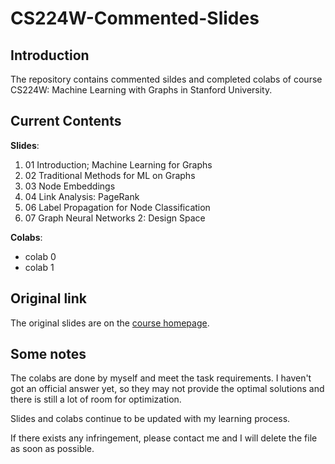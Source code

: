 # CS224W-Commented-Slides

## Introduction

The repository contains commented sildes and completed colabs of course CS224W: Machine Learning with Graphs in Stanford University. 

## Current Contents

**Slides**:

1. 01 Introduction; Machine Learning for Graphs
2. 02 Traditional Methods for ML on Graphs
3. 03 Node Embeddings
4. 04 Link Analysis: PageRank
5. 06 Label Propagation for Node Classification
6. 07 Graph Neural Networks 2: Design Space

**Colabs**:
* colab 0
* colab 1

## Original link

The original slides are on the [course homepage](http://web.stanford.edu/class/cs224w/).

## Some notes 

The colabs are done by myself and meet the task requirements. I haven't got an official answer yet, so they may not provide the optimal solutions and there is still a lot of room for optimization.

Slides and colabs continue to be updated with my learning process.

If there exists any infringement, please contact me and I will delete the file as soon as possible.
